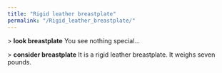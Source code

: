 ```yaml
---
title: "Rigid leather breastplate"
permalink: "/Rigid_leather_breastplate/"
---
```


\> **look breastplate** You see nothing special...

\> **consider breastplate** It is a rigid leather breastplate. It weighs
seven pounds.
